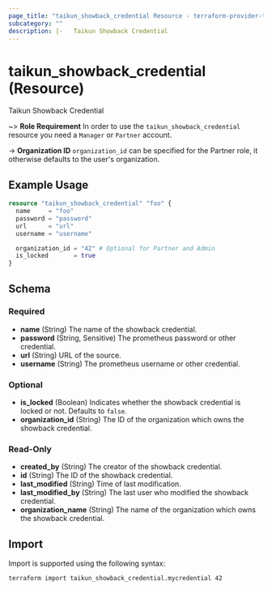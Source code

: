```yaml
---
page_title: "taikun_showback_credential Resource - terraform-provider-taikun"
subcategory: ""
description: |-   Taikun Showback Credential
---
```


# taikun_showback_credential (Resource)

Taikun Showback Credential

~> **Role Requirement** In order to use the `taikun_showback_credential` resource you need a `Manager` or `Partner` account.

-> **Organization ID** `organization_id` can be specified for the Partner role, it otherwise defaults to the user's organization.

## Example Usage

```terraform
resource "taikun_showback_credential" "foo" {
  name     = "foo"
  password = "password"
  url      = "url"
  username = "username"

  organization_id = "42" # Optional for Partner and Admin
  is_locked       = true
}
```

<!-- schema generated by tfplugindocs -->
## Schema

### Required

- **name** (String) The name of the showback credential.
- **password** (String, Sensitive) The prometheus password or other credential.
- **url** (String) URL of the source.
- **username** (String) The prometheus username or other credential.

### Optional

- **is_locked** (Boolean) Indicates whether the showback credential is locked or not. Defaults to `false`.
- **organization_id** (String) The ID of the organization which owns the showback credential.

### Read-Only

- **created_by** (String) The creator of the showback credential.
- **id** (String) The ID of the showback credential.
- **last_modified** (String) Time of last modification.
- **last_modified_by** (String) The last user who modified the showback credential.
- **organization_name** (String) The name of the organization which owns the showback credential.

## Import

Import is supported using the following syntax:

```shell
terraform import taikun_showback_credential.mycredential 42
```
